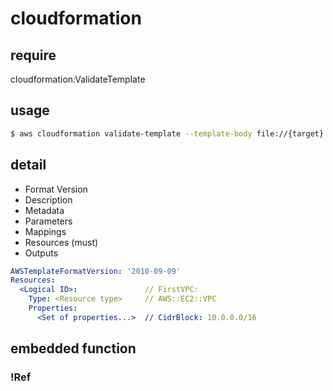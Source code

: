 cloudformation
====

## require

cloudformation:ValidateTemplate


## usage

```sh
$ aws cloudformation validate-template --template-body file://{target}.yaml
```


## detail

* Format Version
* Description
* Metadata
* Parameters
* Mappings
* Resources (must)
* Outputs


```yaml
AWSTemplateFormatVersion: '2010-09-09'
Resources:
  <Logical ID>:               // FirstVPC:
    Type: <Resource type>     // AWS::EC2::VPC
    Properties:
      <Set of properties...>  // CidrBlock: 10.0.0.0/16
```


## embedded function

### !Ref
